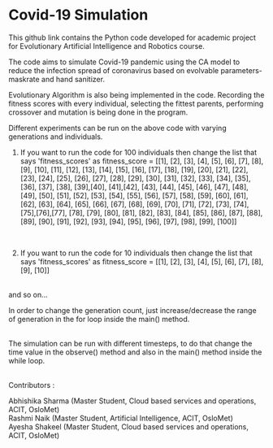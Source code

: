 # Covid-19 Simulation

This github link contains the Python code developed for academic project for Evolutionary Artificial Intelligence and Robotics course. <br>

The code aims to simulate Covid-19 pandemic using the CA model to reduce the infection spread of coronavirus based on evolvable parameters- maskrate and hand sanitizer.<br>

Evolutionary Algorithm is also being implemented in the code. Recording the fitness scores with every individual, selecting the fittest parents, performing crossover and mutation is being done in the program.<br>

Different experiments can be run on the above code with varying generations and individuals.<br>

1. If you want to run the code for 100 individuals then change the list that says 'fitness_scores' as fitness_score = [[1], [2], [3], [4], [5], [6], [7], [8], [9], [10], [11], [12], [13], [14], [15], [16], [17], [18], [19], [20], [21], [22], [23], [24], [25], [26], [27], [28], [29], [30], [31], [32], [33], [34], [35], [36], [37], [38], [39],[40], [41],[42], [43], [44], [45], [46], [47], [48], [49], [50], [51], [52], [53], [54], [55], [56], [57], [58], [59], [60], [61], [62], [63], 
 [64], [65], [66], [67], [68], [69], [70], [71], [72], [73], [74], [75],[76],[77], [78], [79], [80], [81], [82], [83], [84], [85], [86], [87], [88], [89], [90], [91], [92], [93], [94], [95], [96], [97], [98], [99], [100]]
 <br>
 
 2. If you want to run the code for 10 individuals then change the list that says 'fitness_scores' as fitness_score = [[1], [2], [3], [4], [5], [6], [7], [8], [9], [10]]
 <br>
 and so on...
 <br>
 
 In order to change the generation count, just increase/decrease the range of generation in the for loop inside the main() method.
 
 <br>
 The simulation can be run with different timesteps, to do that change the time value in the observe() method and also in the main() method inside the while loop.
<br> 
<br>

Contributors : <br>

Abhishika Sharma (Master Student, Cloud based services and operations, ACIT, OsloMet) <br>
Rashmi Naik (Master Student, Artificial Intelligence, ACIT, OsloMet) <br>
Ayesha Shakeel (Master Student, Cloud based services and operations, ACIT, OsloMet) <br>
